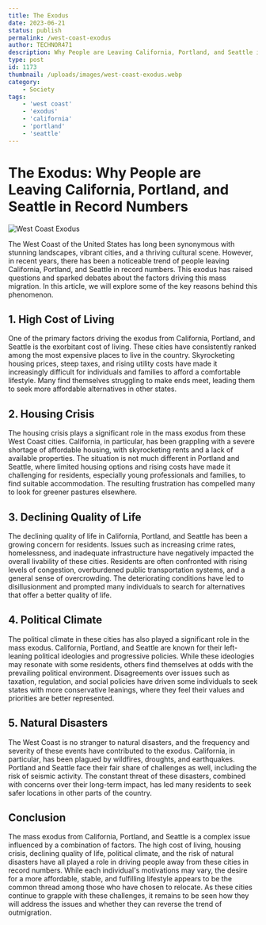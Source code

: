 ```yaml
---
title: The Exodus
date: 2023-06-21
status: publish
permalink: /west-coast-exodus
author: TECHNOR471
description: Why People are Leaving California, Portland, and Seattle in Record Numbers
type: post
id: 1173
thumbnail: /uploads/images/west-coast-exodus.webp
category:
    - Society
tags:
    - 'west coast'
    - 'exodus'
    - 'california'
    - 'portland'
    - 'seattle'
---
```


# The Exodus: Why People are Leaving California, Portland, and Seattle in Record Numbers

![West Coast Exodus](/uploads/images/west-coast-exodus.webp)

The West Coast of the United States has long been synonymous with stunning landscapes, vibrant cities, and a thriving cultural scene. However, in recent years, there has been a noticeable trend of people leaving California, Portland, and Seattle in record numbers. This exodus has raised questions and sparked debates about the factors driving this mass migration. In this article, we will explore some of the key reasons behind this phenomenon.

## **1. High Cost of Living**

One of the primary factors driving the exodus from California, Portland, and Seattle is the exorbitant cost of living. These cities have consistently ranked among the most expensive places to live in the country. Skyrocketing housing prices, steep taxes, and rising utility costs have made it increasingly difficult for individuals and families to afford a comfortable lifestyle. Many find themselves struggling to make ends meet, leading them to seek more affordable alternatives in other states.

## **2. Housing Crisis**

The housing crisis plays a significant role in the mass exodus from these West Coast cities. California, in particular, has been grappling with a severe shortage of affordable housing, with skyrocketing rents and a lack of available properties. The situation is not much different in Portland and Seattle, where limited housing options and rising costs have made it challenging for residents, especially young professionals and families, to find suitable accommodation. The resulting frustration has compelled many to look for greener pastures elsewhere.

## **3. Declining Quality of Life**

The declining quality of life in California, Portland, and Seattle has been a growing concern for residents. Issues such as increasing crime rates, homelessness, and inadequate infrastructure have negatively impacted the overall livability of these cities. Residents are often confronted with rising levels of congestion, overburdened public transportation systems, and a general sense of overcrowding. The deteriorating conditions have led to disillusionment and prompted many individuals to search for alternatives that offer a better quality of life.

## **4. Political Climate**

The political climate in these cities has also played a significant role in the mass exodus. California, Portland, and Seattle are known for their left-leaning political ideologies and progressive policies. While these ideologies may resonate with some residents, others find themselves at odds with the prevailing political environment. Disagreements over issues such as taxation, regulation, and social policies have driven some individuals to seek states with more conservative leanings, where they feel their values and priorities are better represented.

## **5. Natural Disasters**

The West Coast is no stranger to natural disasters, and the frequency and severity of these events have contributed to the exodus. California, in particular, has been plagued by wildfires, droughts, and earthquakes. Portland and Seattle face their fair share of challenges as well, including the risk of seismic activity. The constant threat of these disasters, combined with concerns over their long-term impact, has led many residents to seek safer locations in other parts of the country.

## **Conclusion**

The mass exodus from California, Portland, and Seattle is a complex issue influenced by a combination of factors. The high cost of living, housing crisis, declining quality of life, political climate, and the risk of natural disasters have all played a role in driving people away from these cities in record numbers. While each individual's motivations may vary, the desire for a more affordable, stable, and fulfilling lifestyle appears to be the common thread among those who have chosen to relocate. As these cities continue to grapple with these challenges, it remains to be seen how they will address the issues and whether they can reverse the trend of outmigration.